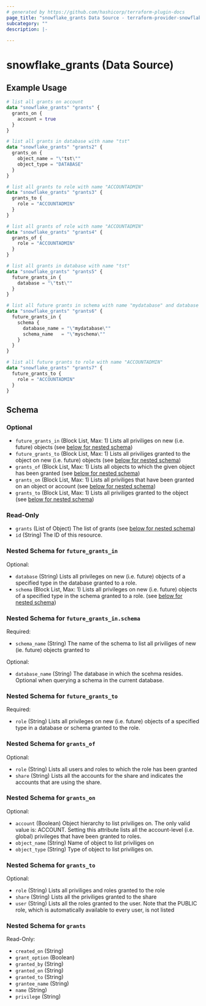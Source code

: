 ```yaml
---
# generated by https://github.com/hashicorp/terraform-plugin-docs
page_title: "snowflake_grants Data Source - terraform-provider-snowflake"
subcategory: ""
description: |-
  
---
```


# snowflake_grants (Data Source)



## Example Usage

```terraform
# list all grants on account
data "snowflake_grants" "grants" {
  grants_on {
    account = true
  }
}

# list all grants in database with name "tst"
data "snowflake_grants" "grants2" {
  grants_on {
    object_name = "\"tst\""
    object_type = "DATABASE"
  }
}

# list all grants to role with name "ACCOUNTADMIN"
data "snowflake_grants" "grants3" {
  grants_to {
    role = "ACCOUNTADMIN"
  }
}

# list all grants of role with name "ACCOUNTADMIN"
data "snowflake_grants" "grants4" {
  grants_of {
    role = "ACCOUNTADMIN"
  }
}

# list all grants in database with name "tst"
data "snowflake_grants" "grants5" {
  future_grants_in {
    database = "\"tst\""
  }
}

# list all future grants in schema with name "mydatabase" and database with name "myschema"
data "snowflake_grants" "grants6" {
  future_grants_in {
    schema {
      database_name = "\"mydatabase\""
      schema_name   = "\"myschema\""
    }
  }
}

# list all future grants to role with name "ACCOUNTADMIN"
data "snowflake_grants" "grants7" {
  future_grants_to {
    role = "ACCOUNTADMIN"
  }
}
```

<!-- schema generated by tfplugindocs -->
## Schema

### Optional

- `future_grants_in` (Block List, Max: 1) Lists all priviliges on new (i.e. future) objects (see [below for nested schema](#nestedblock--future_grants_in))
- `future_grants_to` (Block List, Max: 1) Lists all priviliges granted to the object on new (i.e. future) objects (see [below for nested schema](#nestedblock--future_grants_to))
- `grants_of` (Block List, Max: 1) Lists all objects to which the given object has been granted (see [below for nested schema](#nestedblock--grants_of))
- `grants_on` (Block List, Max: 1) Lists all priviliges that have been granted on an object or account (see [below for nested schema](#nestedblock--grants_on))
- `grants_to` (Block List, Max: 1) Lists all priviliges granted to the object (see [below for nested schema](#nestedblock--grants_to))

### Read-Only

- `grants` (List of Object) The list of grants (see [below for nested schema](#nestedatt--grants))
- `id` (String) The ID of this resource.

<a id="nestedblock--future_grants_in"></a>
### Nested Schema for `future_grants_in`

Optional:

- `database` (String) Lists all privileges on new (i.e. future) objects of a specified type in the database granted to a role.
- `schema` (Block List, Max: 1) Lists all privileges on new (i.e. future) objects of a specified type in the schema granted to a role. (see [below for nested schema](#nestedblock--future_grants_in--schema))

<a id="nestedblock--future_grants_in--schema"></a>
### Nested Schema for `future_grants_in.schema`

Required:

- `schema_name` (String) The name of the schema to list all priviliges of new (ie. future) objects granted to

Optional:

- `database_name` (String) The database in which the scehma resides. Optional when querying a schema in the current database.



<a id="nestedblock--future_grants_to"></a>
### Nested Schema for `future_grants_to`

Required:

- `role` (String) Lists all privileges on new (i.e. future) objects of a specified type in a database or schema granted to the role.


<a id="nestedblock--grants_of"></a>
### Nested Schema for `grants_of`

Optional:

- `role` (String) Lists all users and roles to which the role has been granted
- `share` (String) Lists all the accounts for the share and indicates the accounts that are using the share.


<a id="nestedblock--grants_on"></a>
### Nested Schema for `grants_on`

Optional:

- `account` (Boolean) Object hierarchy to list priviliges on. The only valid value is: ACCOUNT. Setting this attribute lists all the account-level (i.e. global) privileges that have been granted to roles.
- `object_name` (String) Name of object to list priviliges on
- `object_type` (String) Type of object to list priviliges on.


<a id="nestedblock--grants_to"></a>
### Nested Schema for `grants_to`

Optional:

- `role` (String) Lists all priviliges and roles granted to the role
- `share` (String) Lists all the priviliges granted to the share
- `user` (String) Lists all the roles granted to the user. Note that the PUBLIC role, which is automatically available to every user, is not listed


<a id="nestedatt--grants"></a>
### Nested Schema for `grants`

Read-Only:

- `created_on` (String)
- `grant_option` (Boolean)
- `granted_by` (String)
- `granted_on` (String)
- `granted_to` (String)
- `grantee_name` (String)
- `name` (String)
- `privilege` (String)


